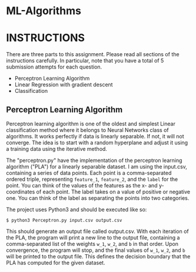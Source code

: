 # ML-Algorithms

# INSTRUCTIONS

There are three parts to this assignment. Please read all sections of the instructions carefully. In particular, note that you have a total of 5 submission attempts for each question. 

- Perceptron Learning Algorithm
- Linear Regression with gradient descent
- Classification

## Perceptron Learning Algorithm

Perceptron learning algorithm is one of the oldest and simplest Linear classification method where it belongs to Neural Networks class of algorithms. It works perfectly if data is linearly separable. If not, it will not converge. The idea is to start with a random hyperplane and adjust it using a training data using the iterative method.

The "perceptron.py" have the implementation of the perceptron learning algorithm ("PLA") for a linearly separable dataset. I am using the input.csv, containing a series of data points. Each point is a comma-separated ordered triple, representing `feature_1`, `feature_2`, and the `label` for the point. You can think of the values of the features as the x- and y-coordinates of each point. The label takes on a value of positive or negative one. You can think of the label as separating the points into two categories.

The project uses Python3 and should be executed like so:
```
$ python3 Perceptron.py input.csv output.csv
```
This should generate an output file called output.csv. With each iteration of the PLA, the program will print a new line to the output file, containing a comma-separated list of the weights `w_1`, `w_2`, and `b` in that order. Upon convergence, the program will stop, and the final values of `w_1`, `w_2`, and `b` will be printed to the output file. This defines the decision boundary that the PLA has computed for the given dataset.